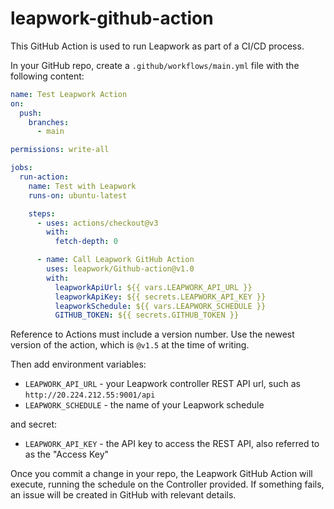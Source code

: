 # leapwork-github-action

This GitHub Action is used to run Leapwork as part of a CI/CD process.

In your GitHub repo, create a ````.github/workflows/main.yml```` file with the following content:

```yaml
name: Test Leapwork Action
on:
  push:
    branches:
      - main

permissions: write-all

jobs:
  run-action:
    name: Test with Leapwork
    runs-on: ubuntu-latest

    steps:
      - uses: actions/checkout@v3
        with:
          fetch-depth: 0

      - name: Call Leapwork GitHub Action
        uses: leapwork/Github-action@v1.0
        with:
          leapworkApiUrl: ${{ vars.LEAPWORK_API_URL }}
          leapworkApiKey: ${{ secrets.LEAPWORK_API_KEY }}
          leapworkSchedule: ${{ vars.LEAPWORK_SCHEDULE }}
          GITHUB_TOKEN: ${{ secrets.GITHUB_TOKEN }}
```

Reference to Actions must include a version number. Use the newest version of the action, which is ````@v1.5```` at the time of writing.

Then add environment variables:

* ````LEAPWORK_API_URL```` - your Leapwork controller REST API url, such as ````http://20.224.212.55:9001/api````
* ````LEAPWORK_SCHEDULE```` - the name of your Leapwork schedule

and secret:

* ````LEAPWORK_API_KEY```` - the API key to access the REST API, also referred to as the "Access Key"

Once you commit a change in your repo, the Leapwork GitHub Action will execute, running the schedule on the Controller provided. If something fails, an issue will be created in GitHub with relevant details.
